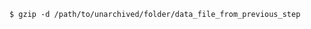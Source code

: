 <!-- usedin: [ _includes/_inlines/Databases/common/database-backup/database-backups_redis-v1.md] -->


```
$ gzip -d /path/to/unarchived/folder/data_file_from_previous_step
```

